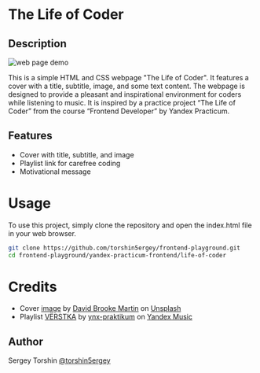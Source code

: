 # The Life of Coder

## Description 

![web page demo](./assets/demo.gif)

This is a simple HTML and CSS webpage "The Life of Coder". It features a cover with a title, subtitle, image, and some text content. The webpage is designed to provide a pleasant and inspirational environment for coders while listening to music. It is inspired by a practice project “The Life of Coder” from the course “Frontend Developer” by Yandex Practicum.

## Features

- Cover with title, subtitle, and image
- Playlist link for carefree coding
- Motivational message

# Usage
To use this project, simply clone the repository and open the index.html file in your web browser.

```bash
git clone https://github.com/torshin5ergey/frontend-playground.git
cd frontend-playground/yandex-practicum-frontend/life-of-coder
```

# Credits
- Cover [image](https://unsplash.com/photos/blue-and-orange-flower-0DLKy4IPoc8) by [David Brooke Martin](https://unsplash.com/@dbmartin00) on [Unsplash](https://unsplash.com/)
- Playlist [VЁRSTKA](https://music.yandex.ru/users/ynx-praktikum/playlists/1002) by [ynx-praktikum](https://music.yandex.ru/users/ynx-praktikum) on [Yandex Music](https://music.yandex.ru/)

## Author

Sergey Torshin [@torshin5ergey](https://github.com/torshin5ergey)